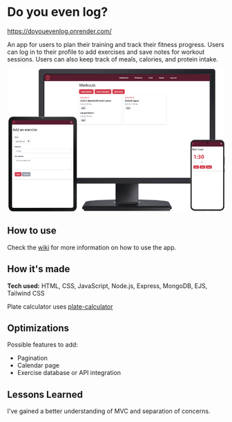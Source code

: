 # Do you even log?
https://doyouevenlog.onrender.com/

An app for users to plan their training and track their fitness progress. Users can log in to their profile to add exercises and save notes for workout sessions. Users can also keep track of meals, calories, and protein intake.
<div align="center">
  <img src="https://github.com/ruinaz90/do-you-even-log/blob/main/public/img/image04.png">
</div>

## How to use
Check the [wiki](https://github.com/ruinaz90/do-you-even-log/wiki) for more information on how to use the app.

## How it's made
**Tech used:** HTML, CSS, JavaScript, Node.js, Express, MongoDB, EJS, Tailwind CSS

Plate calculator uses [plate-calculator](https://www.npmjs.com/package/plate-calculator)

## Optimizations
Possible features to add:
* Pagination
* Calendar page
* Exercise database or API integration

## Lessons Learned
I've gained a better understanding of MVC and separation of concerns.
